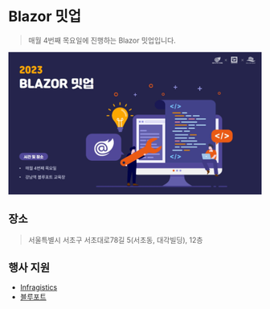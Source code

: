 # Blazor 밋업
> 매월 4번째 목요일에 진행하는 Blazor 밋업입니다.
<p align="center">
  <img src="./2023.jpg ">
</p>

## 장소
> 서울특별시 서초구 서초대로78길 5(서초동, 대각빌딩), 12층 

## 행사 지원
- [Infragistics](https://www.infragistics.co.kr)
- [블루포트](https://www.blueport.co.kr)
